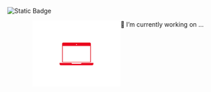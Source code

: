 ![Static Badge](https://img.shields.io/badge/py-greeny_81-green)
<div style='display:flex; justify-content:center;align-content:center;'>
    <!--<div><img src='https://github.com/greeny81/greeny81/blob/main/b38d3d08cf7acaeb0b2a17af127234a3%5B1%5D.gif' style='top:-100px;height:150px;'></div>-->
    <div><img src='https://github.com/greeny81/greeny81/blob/main/b38d3d08cf7acaeb0b2a17af127234a3%5B1%5D.gif' style='top:-100px;height:150px;'></div>
    <div>🔭 I’m currently working on ...</div>
</div>
